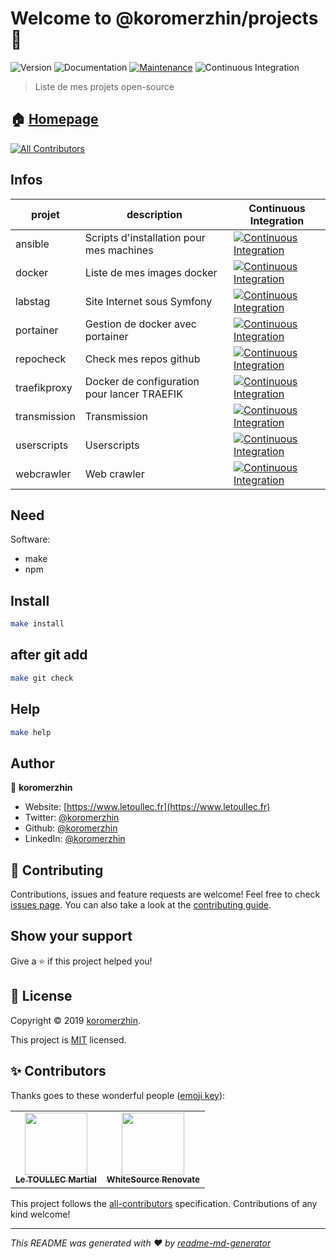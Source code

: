 # Welcome to @koromerzhin/projects 👋

![Version](https://img.shields.io/badge/version-1.0.0-blue.svg?cacheSeconds=2592000)
![Documentation](https://img.shields.io/badge/documentation-yes-brightgreen.svg)
[![Maintenance](https://img.shields.io/badge/Maintained%3F-yes-green.svg)](https://github.com/koromerzhin/projects/graphs/commit-activity)
![Continuous Integration](https://github.com/koromerzhin/projects/workflows/Continuous%20Integration/badge.svg?branch=develop)

> Liste de mes projets open-source

## 🏠 [Homepage](https://github.com/koromerzhin/projects#readme)

<!-- ALL-CONTRIBUTORS-BADGE:START - Do not remove or modify this section -->
[![All Contributors](https://img.shields.io/badge/all_contributors-2-orange.svg?style=flat-square)](#-contributors)
<!-- ALL-CONTRIBUTORS-BADGE:END -->

## Infos

<!-- prettier-ignore-start -->
<!-- markdownlint-disable -->
| projet | description | Continuous Integration |
|--|--| -- |
| ansible | Scripts d'installation pour mes machines | [![Continuous Integration](https://github.com/koromerzhin/ansible/workflows/Continuous%20Integration/badge.svg?branch=develop)](https://www.github.com/koromerzhin/ansible) |
| docker | Liste de mes images docker | [![Continuous Integration](https://github.com/koromerzhin/docker/workflows/Continuous%20Integration/badge.svg?branch=develop)](https://www.github.com/koromerzhin/docker) |
| labstag | Site Internet sous Symfony | [![Continuous Integration](https://github.com/koromerzhin/labstag/workflows/Continuous%20Integration/badge.svg?branch=develop)](https://www.github.com/koromerzhin/labstag) |
| portainer | Gestion de docker avec portainer | [![Continuous Integration](https://github.com/koromerzhin/portainercontainer/workflows/Continuous%20Integration/badge.svg?branch=develop)](https://www.github.com/koromerzhin/portainercontainer) |
| repocheck | Check mes repos github | [![Continuous Integration](https://github.com/koromerzhin/repocheck/workflows/Continuous%20Integration/badge.svg?branch=develop)](https://www.github.com/koromerzhin/repocheck) |
| traefikproxy | Docker de configuration pour lancer TRAEFIK | [![Continuous Integration](https://github.com/koromerzhin/traefikproxy/workflows/Continuous%20Integration/badge.svg?branch=develop)](https://www.github.com/koromerzhin/traefikproxy) |
| transmission | Transmission | [![Continuous Integration](https://github.com/koromerzhin/transmissiontraefik/workflows/Continuous%20Integration/badge.svg?branch=develop)](https://www.github.com/koromerzhin/transmissiontraefik) |
| userscripts | Userscripts | [![Continuous Integration](https://github.com/koromerzhin/userscripts/workflows/Continuous%20Integration/badge.svg?branch=develop)](https://www.github.com/koromerzhin/userscripts) |
| webcrawler | Web crawler | [![Continuous Integration](https://github.com/koromerzhin/webcrawler/workflows/Continuous%20Integration/badge.svg?branch=develop)](https://www.github.com/koromerzhin/webcrawler) |
<!-- markdownlint-restore -->
<!-- prettier-ignore-end -->
## Need

Software:

- make
- npm

## Install

```sh
make install
```

## after git add

```sh
make git check
```

## Help

```sh
make help
```

## Author

👤 **koromerzhin**

- Website: [https://www.letoullec.fr](https://www.letoullec.fr)
- Twitter: [@koromerzhin](https://twitter.com/koromerzhin)
- Github: [@koromerzhin](https://github.com/koromerzhin)
- LinkedIn: [@koromerzhin](https://linkedin.com/in/koromerzhin)

## 🤝 Contributing

Contributions, issues and feature requests are welcome!
Feel free to check
[issues page](https://github.com/koromerzhin/projects/issues).
You can also take a look at the
[contributing guide](https://github.com/koromerzhin/projects/blob/develop/CONTRIBUTING.md).

## Show your support

Give a ⭐️ if this project helped you!

## 📝 License

Copyright © 2019 [koromerzhin](https://github.com/koromerzhin).

This project is
[MIT](https://github.com/koromerzhin/projects/blob/develop/LICENSE) licensed.

## ✨ Contributors

Thanks goes to these wonderful people
([emoji key](https://allcontributors.org/docs/en/emoji-key)):

<!-- ALL-CONTRIBUTORS-LIST:START - Do not remove or modify this section -->
<!-- prettier-ignore-start -->
<!-- markdownlint-disable -->
<table>
  <tr>
    <td align="center"><a href="https://github.com/koromerzhin"><img src="https://avatars0.githubusercontent.com/u/308012?v=4" width="100px;" alt=""/><br /><sub><b>Le TOULLEC Martial</b></sub></a></td>
    <td align="center"><a href="https://renovate.whitesourcesoftware.com/"><img src="https://avatars.githubusercontent.com/u/25180681?v=4" width="100px;" alt=""/><br /><sub><b>WhiteSource Renovate</b></sub></a></td>
  </tr>
</table>

<!-- markdownlint-restore -->
<!-- prettier-ignore-end -->

<!-- ALL-CONTRIBUTORS-LIST:END -->

This project follows the
[all-contributors](https://github.com/all-contributors/all-contributors)
specification. Contributions of any kind welcome!

---

_This README was generated with ❤️ by
[readme-md-generator](https://github.com/kefranabg/readme-md-generator)_
